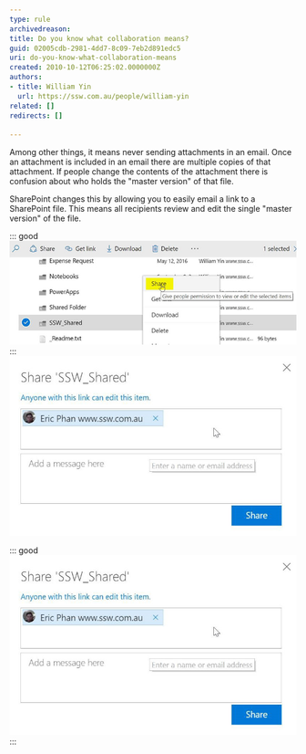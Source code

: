 ```yaml
---
type: rule
archivedreason: 
title: Do you know what collaboration means?
guid: 02005cdb-2981-4dd7-8c09-7eb2d891edc5
uri: do-you-know-what-collaboration-means
created: 2010-10-12T06:25:02.0000000Z
authors:
- title: William Yin
  url: https://ssw.com.au/people/william-yin
related: []
redirects: []

---
```


Among other things, it means never sending attachments in an email. Once an attachment is included in an email there are multiple copies of that attachment. If people change the contents of the attachment there is confusion about who holds the "master version" of that file. 

<!--endintro-->
 SharePoint changes this by allowing you to easily email a link to a SharePoint file. This means all recipients review and edit the single "master version" of the file. 

::: good  
![](share-link1.jpg)  
:::
 ![](share-link2.jpg) 

::: good  
![Figure: Good example: Email a link, not a file](share-link2.jpg)  
:::
